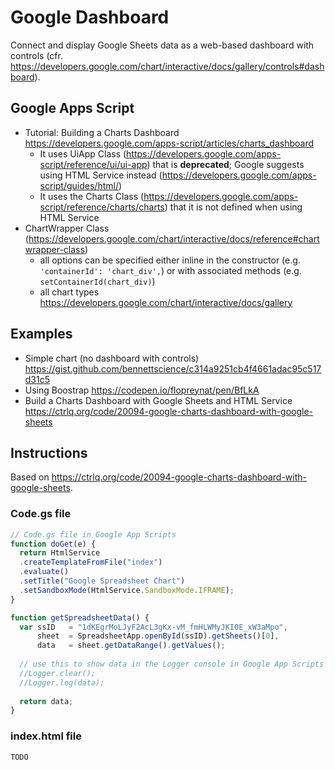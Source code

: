 # Google Dashboard
Connect and display Google Sheets data as a web-based dashboard with controls (cfr. https://developers.google.com/chart/interactive/docs/gallery/controls#dashboard).

## Google Apps Script ##
* Tutorial: Building a Charts Dashboard https://developers.google.com/apps-script/articles/charts_dashboard
  * It uses UiApp Class (https://developers.google.com/apps-script/reference/ui/ui-app) that is **deprecated**; 
  Google suggests using HTML Service instead (https://developers.google.com/apps-script/guides/html/)
  * It uses the Charts Class (https://developers.google.com/apps-script/reference/charts/charts) that it is not defined when using HTML Service
* ChartWrapper Class (https://developers.google.com/chart/interactive/docs/reference#chartwrapper-class)
  * all options can be specified either inline in the constructor (e.g. `'containerId': 'chart_div',`) or with associated methods (e.g. `setContainerId(chart_div)`)
  * all chart types https://developers.google.com/chart/interactive/docs/gallery
  
## Examples ##
* Simple chart (no dashboard with controls) https://gist.github.com/bennettscience/c314a9251cb4f4661adac95c517d31c5
* Using Boostrap https://codepen.io/flopreynat/pen/BfLkA
* Build a Charts Dashboard with Google Sheets and HTML Service https://ctrlq.org/code/20094-google-charts-dashboard-with-google-sheets

## Instructions ##
Based on https://ctrlq.org/code/20094-google-charts-dashboard-with-google-sheets.

### Code.gs file ###

```JavaScript
// Code.gs file in Google App Scripts
function doGet(e) { 
  return HtmlService
  .createTemplateFromFile("index")
  .evaluate()
  .setTitle("Google Spreadsheet Chart")
  .setSandboxMode(HtmlService.SandboxMode.IFRAME);
}

function getSpreadsheetData() {
  var ssID   = "1dKEgrMoLJyF2AcL3gKx-vM_fmHLWMyJKI0E_xW3aMpo",
      sheet  = SpreadsheetApp.openById(ssID).getSheets()[0],
      data   = sheet.getDataRange().getValues();
  
  // use this to show data in the Logger console in Google App Scripts 
  //Logger.clear();
  //Logger.log(data);
  
  return data;    
}
```

### index.html file ###

```HTML
TODO
```

